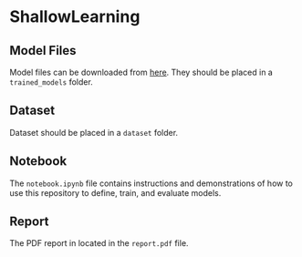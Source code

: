 # ShallowLearning

## Model Files

Model files can be downloaded from [here](https://sutdapac-my.sharepoint.com/:f:/g/personal/xuliang_seow_mymail_sutd_edu_sg/EojrhBjtdpxGkv8dHCmVjOgBtOBiB-leDIj2-YMY1GYXYQ?e=7oIJUd). They should be placed in a `trained_models` folder.

## Dataset

Dataset should be placed in a `dataset` folder.

## Notebook

The `notebook.ipynb` file contains instructions and demonstrations of how to use this repository to define, train, and evaluate models.

## Report

The PDF report in located in the `report.pdf` file.
